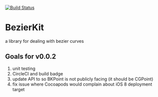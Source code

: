 [![Build Status](https://travis-ci.org/hfutrell/BezierKit.svg?branch=0.0.2-release)](https://travis-ci.org/hfutrell/BezierKit)

# BezierKit
a library for dealing with bezier curves

## Goals for v0.0.2
1. unit testing
2. CircleCI and build badge
3. update API to so BKPoint is not publicly facing (it should be CGPoint)
4. fix issue where Cocoapods would complain about iOS 8 deployment target

